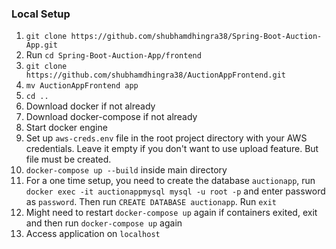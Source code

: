 
### Local Setup
1. `git clone https://github.com/shubhamdhingra38/Spring-Boot-Auction-App.git`
2. Run `cd Spring-Boot-Auction-App/frontend`
3. `git clone https://github.com/shubhamdhingra38/AuctionAppFrontend.git`
4. `mv AuctionAppFrontend app`
5. `cd ..`
6. Download docker if not already
7. Download docker-compose if not already
8. Start docker engine
9. Set up `aws-creds.env` file in the root project directory with your AWS credentials. Leave it empty if you don't want to use upload feature. But file must be created.
10. `docker-compose up --build` inside main directory
11. For a one time setup, you need to create the database `auctionapp`, run `docker exec -it auctionappmysql mysql -u root -p` and enter password as `password`. Then run `CREATE DATABASE auctionapp`. Run `exit`
12. Might need to restart `docker-compose up` again if containers exited, exit and then run `docker-compose up` again
13. Access application on `localhost`


